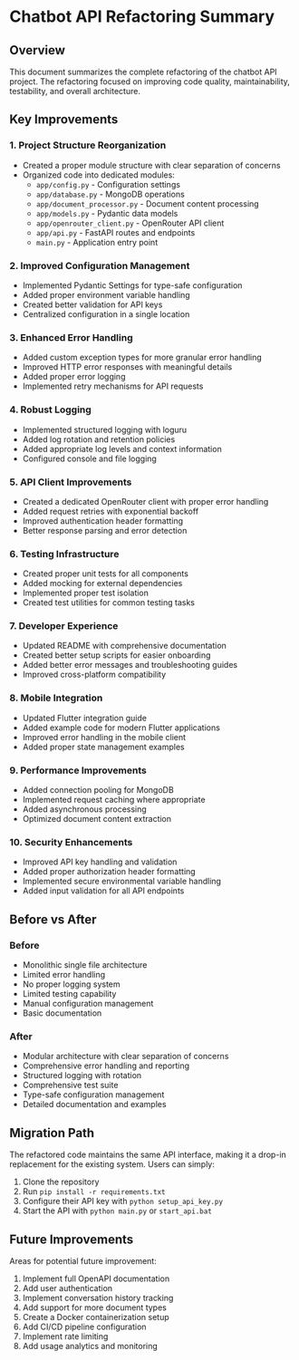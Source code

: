 # Chatbot API Refactoring Summary

## Overview

This document summarizes the complete refactoring of the chatbot API project. The refactoring focused on improving code quality, maintainability, testability, and overall architecture.

## Key Improvements

### 1. Project Structure Reorganization

- Created a proper module structure with clear separation of concerns
- Organized code into dedicated modules:
  - `app/config.py` - Configuration settings
  - `app/database.py` - MongoDB operations
  - `app/document_processor.py` - Document content processing
  - `app/models.py` - Pydantic data models
  - `app/openrouter_client.py` - OpenRouter API client
  - `app/api.py` - FastAPI routes and endpoints
  - `main.py` - Application entry point

### 2. Improved Configuration Management

- Implemented Pydantic Settings for type-safe configuration
- Added proper environment variable handling
- Created better validation for API keys
- Centralized configuration in a single location

### 3. Enhanced Error Handling

- Added custom exception types for more granular error handling
- Improved HTTP error responses with meaningful details
- Added proper error logging
- Implemented retry mechanisms for API requests

### 4. Robust Logging

- Implemented structured logging with loguru
- Added log rotation and retention policies
- Added appropriate log levels and context information
- Configured console and file logging

### 5. API Client Improvements

- Created a dedicated OpenRouter client with proper error handling
- Added request retries with exponential backoff
- Improved authentication header formatting
- Better response parsing and error detection

### 6. Testing Infrastructure

- Created proper unit tests for all components
- Added mocking for external dependencies
- Implemented proper test isolation
- Created test utilities for common testing tasks

### 7. Developer Experience

- Updated README with comprehensive documentation
- Created better setup scripts for easier onboarding
- Added better error messages and troubleshooting guides
- Improved cross-platform compatibility

### 8. Mobile Integration

- Updated Flutter integration guide
- Added example code for modern Flutter applications
- Improved error handling in the mobile client
- Added proper state management examples

### 9. Performance Improvements

- Added connection pooling for MongoDB
- Implemented request caching where appropriate
- Added asynchronous processing
- Optimized document content extraction

### 10. Security Enhancements

- Improved API key handling and validation
- Added proper authorization header formatting
- Implemented secure environmental variable handling
- Added input validation for all API endpoints

## Before vs After

### Before

- Monolithic single file architecture
- Limited error handling
- No proper logging system
- Limited testing capability
- Manual configuration management
- Basic documentation

### After

- Modular architecture with clear separation of concerns
- Comprehensive error handling and reporting
- Structured logging with rotation
- Comprehensive test suite
- Type-safe configuration management
- Detailed documentation and examples

## Migration Path

The refactored code maintains the same API interface, making it a drop-in replacement for the existing system. Users can simply:

1. Clone the repository
2. Run `pip install -r requirements.txt`
3. Configure their API key with `python setup_api_key.py`
4. Start the API with `python main.py` or `start_api.bat`

## Future Improvements

Areas for potential future improvement:

1. Implement full OpenAPI documentation
2. Add user authentication
3. Implement conversation history tracking
4. Add support for more document types
5. Create a Docker containerization setup
6. Add CI/CD pipeline configuration
7. Implement rate limiting
8. Add usage analytics and monitoring 